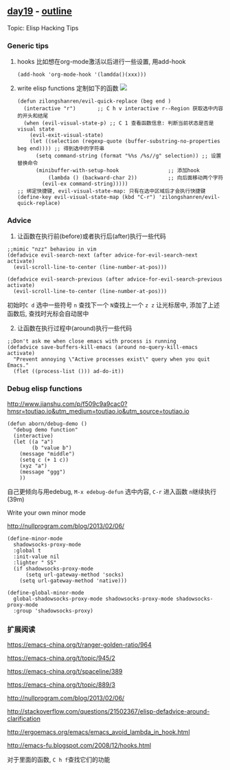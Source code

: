 ## [day19](https://emacs-china.org/t/21-emacs-19-elisp/971) - [outline](https://github.com/emacs-china/Spacemacs-rocks/tree/master/Season2/day19)

Topic: Elisp Hacking Tips

### Generic tips

1. hooks
   比如想在org-mode激活以后进行一些设置, 用add-hook

   ``` elisp
   (add-hook 'org-mode-hook '(lamdda()(xxx)))
   ```

2. write elisp functions
   定制如下的函数
   ![](https://cdn.jsdelivr.net/gh/lisatiy/picbed-lisatiy@master/img/2020/1588423832430.png)

   ``` elisp
   (defun zilongshanren/evil-quick-replace (beg end )
     (interactive "r")		 ;; C h v interactive r--Region 获取选中内容的开头和结尾
     (when (evil-visual-state-p) ;; C 1 查看函数信息: 判断当前状态是否是visual state
       (evil-exit-visual-state)
       (let ((selection (regexp-quote (buffer-substring-no-properties beg end)))) ;; 得到选中的字符串
         (setq command-string (format "%%s /%s//g" selection)) ;; 设置替换命令
         (minibuffer-with-setup-hook				;; 添加hook
             (lambda () (backward-char 2))			;; 向后面移动两个字符
           (evil-ex command-string)))))
   ;; 绑定快捷键, evil-visual-state-map: 只有在选中区域后才会执行快捷键
   (define-key evil-visual-state-map (kbd "C-r") 'zilongshanren/evil-quick-replace)
   ```

### Advice

1. 让函数在执行前(before)或者执行后(after)执行一些代码

```elisp
;;mimic "nzz" behaviou in vim
(defadvice evil-search-next (after advice-for-evil-search-next activate)
  (evil-scroll-line-to-center (line-number-at-pos)))

(defadvice evil-search-previous (after advice-for-evil-search-previous activate)
  (evil-scroll-line-to-center (line-number-at-pos)))
```

初始时`C d` 选中一些符号 `n` 查找下一个 `N`查找上一个 `z z` 让光标居中, 添加了上述函数后, 查找时光标会自动居中

2. 让函数在执行过程中(around)执行一些代码

``` elisp
;;Don't ask me when close emacs with process is running
(defadvice save-buffers-kill-emacs (around no-query-kill-emacs activate)
  "Prevent annoying \"Active processes exist\" query when you quit Emacs."
  (flet ((process-list ())) ad-do-it))
```

### Debug elisp functions

<http://www.jianshu.com/p/f509c9a9cac0?hmsr=toutiao.io&utm_medium=toutiao.io&utm_source=toutiao.io>

```elisp
(defun aborn/debug-demo ()
  "debug demo function"
  (interactive)
  (let ((a "a")
        (b "value b")
    (message "middle")
    (setq c (+ 1 c))
    (xyz "a")
    (message "ggg")
    ))
```

自己更倾向与用edebug, `M-x edebug-defun` 选中内容, `C-r` 进入函数 `n`继续执行 (39m)

Write your own minor mode

<http://nullprogram.com/blog/2013/02/06/>

```elisp
(define-minor-mode
  shadowsocks-proxy-mode
  :global t
  :init-value nil
  :lighter " SS"
  (if shadowsocks-proxy-mode
      (setq url-gateway-method 'socks)
    (setq url-gateway-method 'native)))

(define-global-minor-mode
  global-shadowsocks-proxy-mode shadowsocks-proxy-mode shadowsocks-proxy-mode
  :group 'shadowsocks-proxy)
```

### 扩展阅读

<https://emacs-china.org/t/ranger-golden-ratio/964>

<https://emacs-china.org/t/topic/945/2> 

<https://emacs-china.org/t/spaceline/389>

<https://emacs-china.org/t/topic/889/3> 

<http://nullprogram.com/blog/2013/02/06/>

<http://stackoverflow.com/questions/21502367/elisp-defadvice-around-clarification> 

<http://ergoemacs.org/emacs/emacs_avoid_lambda_in_hook.html>

<http://emacs-fu.blogspot.com/2008/12/hooks.html>

对于里面的函数, `C h f`查找它们的功能